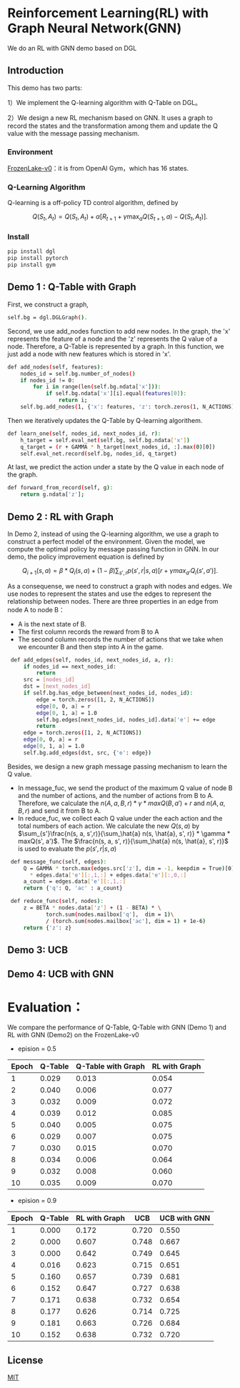# Reinforcement Learning(RL) with Graph Neural Network(GNN)
We do an RL with GNN demo based on DGL

## Introduction

This demo has two parts:

1）We implement the Q-learning algorithm with Q-Table on DGL。

2）We design a new RL mechanism based on GNN. It uses a graph to record the states and the transformation among them and update the Q value with the message passing mechanism.

### Environment

[FrozenLake-v0](https://gym.openai.com/envs/FrozenLake-v0/)：it is from OpenAI Gym，which has 16 states.

### Q-Learning Algorithm
Q-learning is a off-policy TD control algorithm, defined by

$$Q(S_t, A_t) = Q(S_t, A_t) + \alpha[R_{t+1} + \gamma\max_a Q(S_{t+1}, a) - Q(S_t, A_t)].$$

### Install
```bash
pip install dgl
pip install pytorch
pip install gym
```

## Demo 1 : Q-Table with Graph
First, we construct a graph,
```bash
self.bg = dgl.DGLGraph().
```
Second, we use add_nodes function to add new nodes. In the graph, the 'x' represents the feature of a node and the 'z' represents the Q value of a node. Therefore, a Q-Table is represented by a graph. In this function, we just add a node with new features which is stored in 'x'. 
```bash
def add_nodes(self, features):
    nodes_id = self.bg.number_of_nodes()
    if nodes_id != 0:
        for i in range(len(self.bg.ndata['x'])):
            if self.bg.ndata['x'][i].equal(features[0]):
                return i;
    self.bg.add_nodes(1, {'x': features, 'z': torch.zeros(1, N_ACTIONS)})
```
Then we iteratively updates the Q-Table by Q-learning algorithem.
```bash
def learn_one(self, nodes_id, next_nodes_id, r):
    h_target = self.eval_net(self.bg, self.bg.ndata['x'])
    q_target = (r + GAMMA * h_target[next_nodes_id, :].max(0)[0])
    self.eval_net.record(self.bg, nodes_id, q_target)
```
At last, we predict the action under a state by the Q value in each node of the graph.
```bash
def forward_from_record(self, g):
    return g.ndata['z'];
```
## Demo 2 : RL with Graph
In Demo 2, instead of using the Q-learning algorithm, we use a graph to construct a perfect model of the environment. Given the model, we compute the optimal policy by message passing function in GNN. In our demo, the policy improvement equation is defined by

$$ Q_{i+1}(s, a) = \beta * Q_i(s, a) + (1 - \beta)\sum_{s',r}p(s',r|s,a)[r + \gamma max_{a'}Q_i(s',a')].$$

As a consequense, we need to construct a graph with nodes and edges. 
We use nodes to represent the states and use the edges to represent the relationship between nodes. There are three properties in an edge from node A to node B：

- A is the next state of B.
- The first column records the reward from B to A
- The second column records the number of actions that we take when we encounter B and then step into A in the game.

```bash
 def add_edges(self, nodes_id, next_nodes_id, a, r):
     if nodes_id == next_nodes_id:
         return
     src = [nodes_id]
     dst = [next_nodes_id]
     if self.bg.has_edge_between(next_nodes_id, nodes_id):
         edge = torch.zeros([1, 2, N_ACTIONS])
         edge[0, 0, a] = r
         edge[0, 1, a] = 1.0
         self.bg.edges[next_nodes_id, nodes_id].data['e'] += edge
         return
     edge = torch.zeros([1, 2, N_ACTIONS])
     edge[0, 0, a] = r
     edge[0, 1, a] = 1.0
     self.bg.add_edges(dst, src, {'e': edge})
```
Besides, we design a new graph message passing mechanism to learn the Q value.
- In message_fuc, we send the product of the maximum Q value of node B and the number of actions, and the number of actions from B to A. Therefore, we calculate
the $n(A, a, B, r) * \gamma * maxQ(B, a') + r$ and $n(A, a, B, r)$ and send it from B to A. 
- In reduce_fuc, we collect each Q value under the each action and the total numbers of each action. We calculate the new $Q(s, a)$ by $\sum_{s'}\frac{n(s, a, s',r)}{\sum_\hat{a} n(s, \hat{a}, s', r)} * \gamma * maxQ(s', a')$. The $\frac{n(s, a, s', r)}{\sum_\hat{a} n(s, \hat{a}, s', r)}$ is used to evaluate the $p(s', r| s, a)$ 
```bash
 def message_func(self, edges):
     Q = GAMMA * torch.max(edges.src['z'], dim = -1, keepdim = True)[0] \
       * edges.data['e'][:,1,:] + edges.data['e'][:,0,:]
     a_count = edges.data['e'][:,1,:]
     return {'q': Q, 'ac' : a_count}

 def reduce_func(self, nodes):
     z = BETA * nodes.data['z'] + (1 - BETA) * \ 
            torch.sum(nodes.mailbox['q'],  dim = 1)\
            / (torch.sum(nodes.mailbox['ac'], dim = 1) + 1e-6)
     return {'z': z}
```
## Demo 3: UCB
## Demo 4: UCB with GNN

# Evaluation：
We compare the performance of Q-Table, Q-Table with GNN (Demo 1) and RL with GNN (Demo2) on the FrozenLake-v0
- epision = 0.5

| Epoch| Q-Table | Q-Table with Graph | RL with Graph|
| ------ | ------ | ------ |------|
| 1 | 0.029 | 0.013|0.054|
| 2 | 0.040 | 0.006 |0.077|
| 3 | 0.032 | 0.009 |0.072|
| 4 | 0.039 | 0.012 |0.085|
| 5 | 0.040 | 0.005|0.075|
| 6 | 0.029 | 0.007 |0.075|
| 7 | 0.030 | 0.015|0.070|
| 8 | 0.034 | 0.006 |0.064|
| 9 | 0.032 | 0.008 |0.060|
| 10 | 0.035 | 0.009 |0.070|

- epision = 0.9

| Epoch| Q-Table | RL with Graph| UCB| UCB with GNN|
| ------ | ------ | ------|------|------|
| 1 | 0.000 | 0.172| 0.720| 0.550|
| 2 | 0.000 | 0.607| 0.748| 0.667|
| 3 | 0.000 | 0.642| 0.749| 0.645|
| 4 | 0.016 | 0.623| 0.715| 0.651|
| 5 | 0.160 | 0.657| 0.739| 0.681|
| 6 | 0.152 | 0.647| 0.727| 0.638|
| 7 | 0.171 | 0.638| 0.732| 0.654|
| 8 | 0.177 | 0.626| 0.714| 0.725|
| 9 | 0.181 | 0.663| 0.726| 0.684|
| 10 | 0.152 | 0.638| 0.732|0.720|

## License
[MIT](https://choosealicense.com/licenses/mit/)

